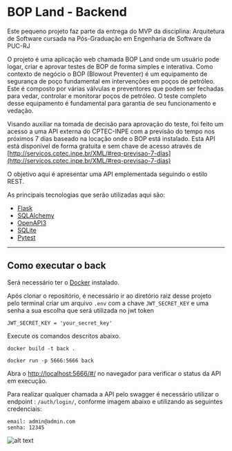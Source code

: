 # BOP Land - Backend

Este pequeno projeto faz parte da entrega do MVP da disciplina: Arquitetura de Software cursada na Pós-Graduação em Engenharia de Software da PUC-RJ

O projeto é uma aplicação web chamada BOP Land onde um usuário pode logar, criar e aprovar testes de BOP de forma simples e interativa. Como contexto de negócio o BOP (Blowout Preventer) é um equipamento de segurança de poço fundamental em intervenções em poços de petróleo. Este é composto por várias válvulas e preventores que podem ser fechadas para vedar, controlar e monitorar poços de petróleo. O teste completo desse equipamento é fundamental para garantia de seu funcionamento e vedação.

Visando auxiliar na tomada de decisão para aprovação do teste, foi feito um acesso a uma API externa do CPTEC-INPE com a previsão do tempo nos próximos 7 dias baseado na locação onde o BOP está instalado. Esta API está disponível de forma gratuita e sem chave de acesso através de [http://servicos.cptec.inpe.br/XML/#req-previsao-7-dias](http://servicos.cptec.inpe.br/XML/#req-previsao-7-dias)

O objetivo aqui é apresentar uma API emplementada seguindo o estilo REST.

As principais tecnologias que serão utilizadas aqui são:

- [Flask](https://flask.palletsprojects.com/en/2.3.x/)
- [SQLAlchemy](https://www.sqlalchemy.org/)
- [OpenAPI3](https://swagger.io/specification/)
- [SQLite](https://www.sqlite.org/index.html)
- [Pytest](https://docs.pytest.org/en/8.2.x/)

---

## Como executar o back

Será necessário ter o [Docker](https://www.docker.com/) instalado.

Após clonar o repositório, é necessário ir ao diretório raiz desse projeto pelo terminal criar um arquivo `.env` com a chave `JWT_SECRET_KEY` e uma senha a sua escolha que será utilizada no jwt token

```
JWT_SECRET_KEY = 'your_secret_key'
```

Execute os comandos descritos abaixo.

```
docker build -t back .
```

```
docker run -p 5666:5666 back
```

Abra o [http://localhost:5666/#/](http://localhost:5666/#/) no navegador para verificar o status da API em execução.

Para realizar qualquer chamada a API pelo swagger é necessário utilizar o endpoint : `/auth/login/`, conforme imagem abaixo e utilizando as seguintes credenciais:

```
email: admin@admin.com
senha: 12345
```

![alt text](image-1.png)
